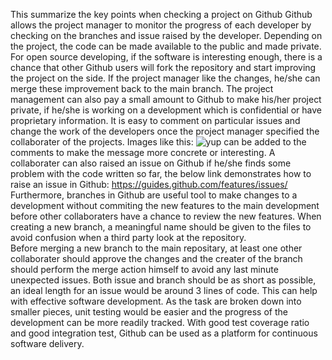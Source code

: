 This summarize the key points when checking a project on Github
Github allows the project manager to monitor the progress of each developer by checking on the branches and issue raised by the developer. 
Depending on the project, the code can be made available to the public and made private. For open source developing, if the software is interesting enough, there is a chance that other Github users will fork the repository and start improving the project on the side. If the project manager like the changes, he/she can merge these improvement back to the main branch. 
The project management can also pay a small amount to Github to make his/her project private, if he/she is working on a development which is confidential or have proprietary information. 
It is easy to comment on particular issues and change the work of the developers once the project manager specified the collaborater of the projects. Images like this:
![yup](https://cloud.githubusercontent.com/assets/11998840/7323614/dd59ebac-ea7d-11e4-8f8c-98ed7a2003e2.gif)
can be added to the comments to make the message more concrete or interesting. 
A collaborater can also raised an issue on Github if he/she finds some problem with the code written so far, the below link demonstrates how to raise an issue in Github:
https://guides.github.com/features/issues/
Furthermore, branches in Github are useful tool to make changes to a development without commiting the new features to the main development before other collaboraters have a chance to review the new features. When creating a new branch, a meaningful name should be given to the files to avoid confusion when a third party look at the repository.  
Before merging a new branch to the main repositary, at least one other collaborater should approve the changes and the creater of the branch should perform the merge action himself to avoid any last minute unexpected issues. 
Both issue and branch should be as short as possible, an ideal length for an issue would be around 3 lines of code. This can help with effective software development. As the task are broken down into smaller pieces, unit testing would be easier and the progress of the development can be more readily tracked. 
With good test coverage ratio and good integration test, Github can be used as a platform for continuous software delivery. 
